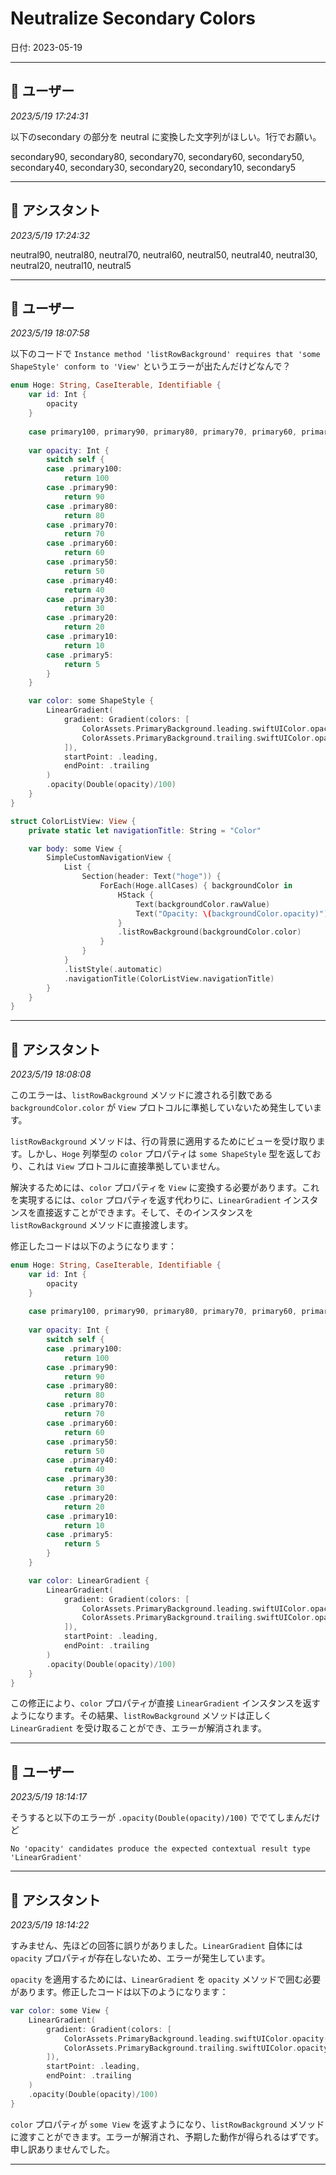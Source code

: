 # Neutralize Secondary Colors

日付: 2023-05-19

---

## 👤 ユーザー
*2023/5/19 17:24:31*

以下のsecondary の部分を neutral に変換した文字列がほしい。1行でお願い。

secondary90, secondary80, secondary70, secondary60, secondary50, secondary40, secondary30, secondary20, secondary10, secondary5

---

## 🤖 アシスタント
*2023/5/19 17:24:32*

neutral90, neutral80, neutral70, neutral60, neutral50, neutral40, neutral30, neutral20, neutral10, neutral5

---

## 👤 ユーザー
*2023/5/19 18:07:58*

以下のコードで `Instance method 'listRowBackground' requires that 'some ShapeStyle' conform to 'View'` というエラーが出たんだけどなんで？

```swift
enum Hoge: String, CaseIterable, Identifiable {
    var id: Int {
        opacity
    }
    
    case primary100, primary90, primary80, primary70, primary60, primary50, primary40, primary30, primary20, primary10, primary5
    
    var opacity: Int {
        switch self {
        case .primary100:
            return 100
        case .primary90:
            return 90
        case .primary80:
            return 80
        case .primary70:
            return 70
        case .primary60:
            return 60
        case .primary50:
            return 50
        case .primary40:
            return 40
        case .primary30:
            return 30
        case .primary20:
            return 20
        case .primary10:
            return 10
        case .primary5:
            return 5
        }
    }

    var color: some ShapeStyle {
        LinearGradient(
            gradient: Gradient(colors: [
                ColorAssets.PrimaryBackground.leading.swiftUIColor.opacity(Double(opacity)/100),
                ColorAssets.PrimaryBackground.trailing.swiftUIColor.opacity(Double(opacity)/100),
            ]),
            startPoint: .leading,
            endPoint: .trailing
        )
        .opacity(Double(opacity)/100)
    }
}

struct ColorListView: View {
    private static let navigationTitle: String = "Color"

    var body: some View {
        SimpleCustomNavigationView {
            List {
                Section(header: Text("hoge")) {
                    ForEach(Hoge.allCases) { backgroundColor in
                        HStack {
                            Text(backgroundColor.rawValue)
                            Text("Opacity: \(backgroundColor.opacity)")
                        }
                        .listRowBackground(backgroundColor.color)
                    }
                }
            }
            .listStyle(.automatic)
            .navigationTitle(ColorListView.navigationTitle)
        }
    }
}
```

---

## 🤖 アシスタント
*2023/5/19 18:08:08*

このエラーは、`listRowBackground` メソッドに渡される引数である `backgroundColor.color` が `View` プロトコルに準拠していないため発生しています。

`listRowBackground` メソッドは、行の背景に適用するためにビューを受け取ります。しかし、`Hoge` 列挙型の `color` プロパティは `some ShapeStyle` 型を返しており、これは `View` プロトコルに直接準拠していません。

解決するためには、`color` プロパティを `View` に変換する必要があります。これを実現するには、`color` プロパティを返す代わりに、`LinearGradient` インスタンスを直接返すことができます。そして、そのインスタンスを `listRowBackground` メソッドに直接渡します。

修正したコードは以下のようになります：

```swift
enum Hoge: String, CaseIterable, Identifiable {
    var id: Int {
        opacity
    }
    
    case primary100, primary90, primary80, primary70, primary60, primary50, primary40, primary30, primary20, primary10, primary5
    
    var opacity: Int {
        switch self {
        case .primary100:
            return 100
        case .primary90:
            return 90
        case .primary80:
            return 80
        case .primary70:
            return 70
        case .primary60:
            return 60
        case .primary50:
            return 50
        case .primary40:
            return 40
        case .primary30:
            return 30
        case .primary20:
            return 20
        case .primary10:
            return 10
        case .primary5:
            return 5
        }
    }

    var color: LinearGradient {
        LinearGradient(
            gradient: Gradient(colors: [
                ColorAssets.PrimaryBackground.leading.swiftUIColor.opacity(Double(opacity)/100),
                ColorAssets.PrimaryBackground.trailing.swiftUIColor.opacity(Double(opacity)/100),
            ]),
            startPoint: .leading,
            endPoint: .trailing
        )
        .opacity(Double(opacity)/100)
    }
}
```

この修正により、`color` プロパティが直接 `LinearGradient` インスタンスを返すようになります。その結果、`listRowBackground` メソッドは正しく `LinearGradient` を受け取ることができ、エラーが解消されます。

---

## 👤 ユーザー
*2023/5/19 18:14:17*

そうすると以下のエラーが `.opacity(Double(opacity)/100)` ででてしまんだけど

```
No 'opacity' candidates produce the expected contextual result type 'LinearGradient'
```

---

## 🤖 アシスタント
*2023/5/19 18:14:22*

すみません、先ほどの回答に誤りがありました。`LinearGradient` 自体には `opacity` プロパティが存在しないため、エラーが発生しています。

`opacity` を適用するためには、`LinearGradient` を `opacity` メソッドで囲む必要があります。修正したコードは以下のようになります：

```swift
var color: some View {
    LinearGradient(
        gradient: Gradient(colors: [
            ColorAssets.PrimaryBackground.leading.swiftUIColor.opacity(Double(opacity)/100),
            ColorAssets.PrimaryBackground.trailing.swiftUIColor.opacity(Double(opacity)/100),
        ]),
        startPoint: .leading,
        endPoint: .trailing
    )
    .opacity(Double(opacity)/100)
}
```

`color` プロパティが `some View` を返すようになり、`listRowBackground` メソッドに渡すことができます。エラーが解消され、予期した動作が得られるはずです。申し訳ありませんでした。

---
